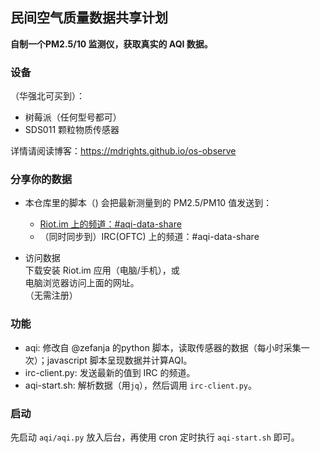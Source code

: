 ## 民间空气质量数据共享计划

**自制一个PM2.5/10 监测仪，获取真实的 AQI 数据。**

### 设备
（华强北可买到）：
- 树莓派（任何型号都可）
- SDS011 颗粒物质传感器

详情请阅读博客：https://mdrights.github.io/os-observe

### 分享你的数据
- 本仓库里的脚本（) 会把最新测量到的 PM2.5/PM10 值发送到：  
	- [Riot.im 上的频道：#aqi-data-share](https://riot.im/app/#/room/#aqi-data-share:matrix.org)  
	- （同时同步到）IRC(OFTC) 上的频道：#aqi-data-share

- 访问数据  
下载安装 Riot.im 应用（电脑/手机），或  
电脑浏览器访问上面的网址。  
（无需注册）  


### 功能

- aqi: 修改自 @zefanja 的python 脚本，读取传感器的数据（每小时采集一次）；javascript 脚本呈现数据并计算AQI。  
- irc-client.py: 发送最新的值到 IRC 的频道。  
- aqi-start.sh: 解析数据（用`jq`），然后调用 `irc-client.py`。  

### 启动
先启动 `aqi/aqi.py` 放入后台，再使用 cron 定时执行 `aqi-start.sh` 即可。
